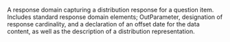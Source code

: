 A response domain capturing a distribution response for a question item. Includes standard response domain elements; OutParameter, designation of response cardinality, and a declaration of an offset date for the data content, as well as the description of a distribution representation.